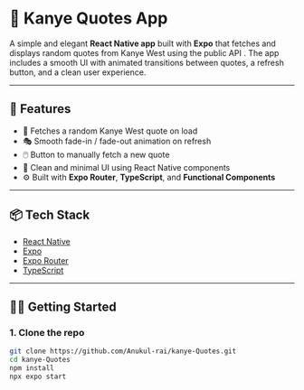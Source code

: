 # 🧠 Kanye Quotes App

A simple and elegant **React Native app** built with **Expo** that fetches and displays random quotes from Kanye West using the public API . The app includes a smooth UI with animated transitions between quotes, a refresh button, and a clean user experience.

---

## 📱 Features

- 🔁 Fetches a random Kanye West quote on load
- 🎭 Smooth fade-in / fade-out animation on refresh
- 🖱️ Button to manually fetch a new quote
- 🎨 Clean and minimal UI using React Native components
- ⚙️ Built with **Expo Router**, **TypeScript**, and **Functional Components**


---

## 📦 Tech Stack

- [React Native](https://reactnative.dev/)
- [Expo](https://expo.dev/)
- [Expo Router](https://expo.github.io/router/)
- [TypeScript](https://www.typescriptlang.org/)

---

## 🧑‍💻 Getting Started

### 1. Clone the repo

```bash
git clone https://github.com/Anukul-rai/kanye-Quotes.git
cd kanye-Quotes
npm install
npx expo start
